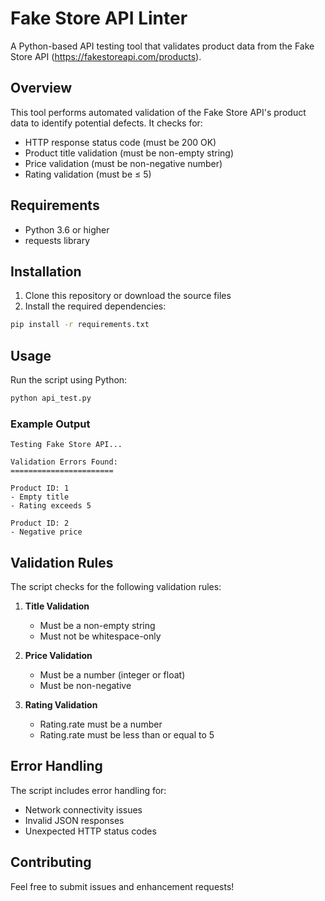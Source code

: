 # Fake Store API Linter

A Python-based API testing tool that validates product data from the Fake Store API (https://fakestoreapi.com/products).

## Overview

This tool performs automated validation of the Fake Store API's product data to identify potential defects. It checks for:

- HTTP response status code (must be 200 OK)
- Product title validation (must be non-empty string)
- Price validation (must be non-negative number)
- Rating validation (must be ≤ 5)

## Requirements

- Python 3.6 or higher
- requests library

## Installation

1. Clone this repository or download the source files
2. Install the required dependencies:

```bash
pip install -r requirements.txt
```

## Usage

Run the script using Python:

```bash
python api_test.py
```

### Example Output

```
Testing Fake Store API...

Validation Errors Found:
=======================

Product ID: 1
- Empty title
- Rating exceeds 5

Product ID: 2
- Negative price
```

## Validation Rules

The script checks for the following validation rules:

1. **Title Validation**
   - Must be a non-empty string
   - Must not be whitespace-only

2. **Price Validation**
   - Must be a number (integer or float)
   - Must be non-negative

3. **Rating Validation**
   - Rating.rate must be a number
   - Rating.rate must be less than or equal to 5

## Error Handling

The script includes error handling for:
- Network connectivity issues
- Invalid JSON responses
- Unexpected HTTP status codes

## Contributing

Feel free to submit issues and enhancement requests! 